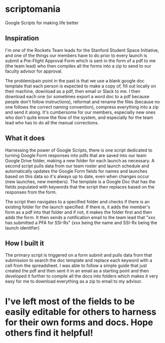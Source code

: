 # scriptomania
Google Scripts for making life better

## Inspiration
I'm one of the Rockets Team leads for the Stanford Student Space Initiative, and one of the things our members have to do prior to every launch is submit a Pre-Flight Approval Form which is sent in the form of a pdf to me (the team lead) who then compiles all the forms into a zip to send to our faculty advisor for approval. 

The problem/pain point in the past is that we use a blank google doc template that each person is expected to make a copy of, fill out locally on their machine, download as a pdf, then email or Slack to me. I then download each one (or sometimes export a word doc to a pdf because people don't follow instructions), reformat and rename the files (because no one follows the correct naming convention), compress everything into a zip and send it along. It's cumbersome for our members, especially new ones who don't quite know the flow of the system, and especially for the team lead who has to do all the manual corrections.

## What it does
Harnessing the power of Google Scripts, there is one script dedicated to turning Google Form responses into pdfs that are saved into our team Google Drive folder, making a new folder for each launch as necessary. A second script pulls data from our team roster and launch schedule and automatically updates the Google Form fields for names and launches based on this data so it's always up to date, even when changes occur (new launches, new members). The template is a Google Doc that has the fields populated with keywords that the script then replaces based on the responses from the form.

The script then navigates to a specified folder and checks if there is an existing folder for the launch specified. If there is, it adds the member's form as a pdf into that folder and if not, it makes the folder first and then adds the form. It then sends a notification email to the team lead that "xxx has submitted a PFA for SSI-Rx" (xxx being the name and SSI-Rx being the launch identifier)

## How I built it
The primary script is triggered on a form submit and pulls data from that submission to search the doc template and replace each keyword with a cell from the spreadsheet. I was able to follow a simple guide that just created the pdf and then sent it in an email as a starting point and then developed it further to compile all the docs into folders which makes it very easy for me to download everything as a zip to email to my advisor. 

# I've left most of the fields to be easily editable for others to harness for their own forms and docs. Hope others find it helpful! 

